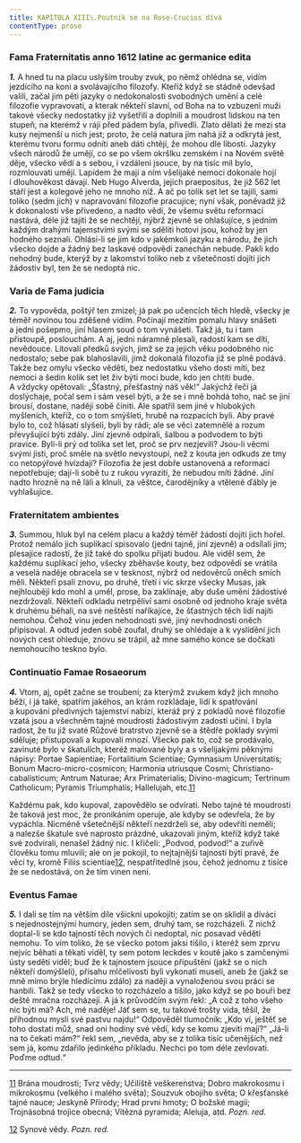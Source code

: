 ```yaml
---
title: KAPITOLA XIII\.Poutník se na Rose-Crucios dívá
contentType: prose
---
```


<section>

### Fama Fraternitatis anno 1612 latine ac germanice edita

**_1._** A hned tu na placu uslyším trouby zvuk, po němž ohlédna se, vidím jezdícího na koni a svolávajícího filozofy. Kteříž když se stádně odevšad valili, začal jim pěti jazyky o nedokonalosti svobodných umění a celé filozofie vypravovati, a kterak někteří slavní, od Boha na to vzbuzeni muži takové všecky nedostatky již vyšetřili a doplnili a moudrost lidskou na ten stupeň, na kterémž v ráji před pádem byla, přivedli. Zlato dělati že mezi sta kusy nejmenší u nich jest; proto, že celá natura jim nahá již a odkrytá jest, kterému tvoru formu odníti aneb dáti chtějí, že mohou dle libosti. Jazyky všech národů že umějí, co se po všem okršlku zemském i na Novém světě děje, všecko vědí a s sebou, i vzdáleni jsouce, by na tisíc mil bylo, rozmlouvati umějí. Lapidem že mají a ním všelijaké nemoci dokonale hojí i dlouhověkost dávají. Neb Hugo Alverda, jejich praepositus, že již 562 let stáří jest a kolegové jeho ne mnoho níž. A ač po tolik set let se tajili, sami toliko (sedm jich) v napravování filozofie pracujíce; nyní však, poněvadž již k dokonalosti vše přivedeno, a nadto vědí, že všemu světu reformací nastává, déle již tajiti že se nechtějí, nýbrž zjevně se ohlašujíce, s jedním každým drahými tajemstvími svými se sděliti hotovi jsou, kohož by jen hodného seznali. Ohlásí-li se jim kdo v jakémkoli jazyku a národu, že jich všecko dojde a žádný bez laskavé odpovědi zanechán nebude. Pakli kdo nehodný bude, kterýž by z lakomství toliko neb z všetečnosti dojíti jich žádostiv byl, ten že se nedoptá nic.

### Varia de Fama judicia

**_2._** To vypověda, poštýř ten zmizel; já pak po učencích těch hledě, všecky je téměř novinou tou zděšené vidím. Počínají mezitím pomalu hlavy snášeti a jedni pošepmo, jiní hlasem soud o tom vynášeti. Takž já, tu i tam přistoupě, poslouchám. A aj, jedni náramně plesali, radostí kam se díti, nevědouce. Litovali předků svých, jimž se za jejich věku podobného nic nedostalo; sebe pak blahoslavili, jimž dokonalá filozofia již se plně podává. Takže bez omylu všecko věděti, bez nedostatku všeho dosti míti, bez nemoci a šedin kolik set let živ býti moci bude, kdo jen chtíti bude. A vždycky opětovali: „Šťastný, přešťastný náš věk!“ Jakýchž řečí já doslýchaje, počal sem i sám vesel býti, a že se i mně bohdá toho, nač se jiní brousí, dostane, naději sobě činiti. Ale spatřil sem jiné v hlubokých myšleních, kteříž, co o tom smýšleti, hrubě na rozpacích byli. Aby pravé bylo to, což hlásati slyšeli, byli by rádi; ale se věci zatemnělé a rozum převyšující býti zdály. Jiní zjevně odpírali, šalbou a podvodem to býti pravíce. Byli-li prý od tolika set let, proč se prv nezjevili? Jsou-li věcmi svými jisti, proč směle na světlo nevystoupí, než z kouta jen odkuds ze tmy co netopýřové hvízdají? Filozofia že jest dobře ustanovená a reformací nepotřebuje; dají-li sobě tu z rukou vyraziti, že nebudou míti žádné. Jiní nadto hrozně na ně láli a klnuli, za věštce, čarodějníky a vtělené ďábly je vyhlašujíce.

### Fraternitatem ambientes

**_3._** Summou, hluk byl na celém placu a každý téměř žádostí dojíti jich hořel. Protož nemálo jich suplikací spisovalo (jedni tajně, jiní zjevně) a odsílali jim; plesajíce radostí, že již také do spolku přijati budou. Ale viděl sem, že každému suplikací jeho, všecky zběhavše kouty, bez odpovědí se vrátila a veselá naděje obracela se v tesknost, nýbrž od nedověrců oněch smích měli. Někteří psali znovu, po druhé, třetí i víc skrze všecky Musas, jak nejhlouběji kdo mohl a uměl, prose, ba zaklínaje, aby duše umění žádostivé nezdržovali. Někteří odkladu netrpěliví sami osobně od jednoho kraje světa k druhému běhali, na své neštěstí naříkajíce, že šťastných těch lidí najíti nemohou. Čehož vinu jeden nehodnosti své, jiný nevhodnosti oněch připisoval. A odtud jeden sobě zoufal, druhý se ohlédaje a k vyslídění jich nových cest ohleduje, znovu se trápil, až mne samého konce se dočkati nemohoucího teskno bylo.

### Continuatio Famae Rosaeorum

**_4._** Vtom, aj, opět začne se troubení; za kterýmž zvukem když jich mnoho běží, i já také, spatřím jakéhos, an krám rozkládaje, lidí k spatřování a kupování předivných tajemství nabízí, kteráž prý z pokladů nové filozofie vzatá jsou a všechněm tajné moudrosti žádostivým zadosti učiní. I byla radost, že tu již svaté Růžové bratrstvo zjevně se a štědře poklady svými sděluje; přistupovali a kupovali mnozí. Všecko pak to, což se prodávalo, zavinuté bylo v škatulích, kteréž malované byly a s všelijakými pěknými nápisy: Portae Sapientiae; Fortalitium Scientiae; Gymnasium Universitatis; Bonum Macro-micro-cosmicon; Harmonia utriusque Cosmi; Christiano-cabalisticum; Antrum Naturae; Arx Primaterialis; Divino-magicum; Tertrinum Catholicum; Pyramis Triumphalis; Hallelujah, etc.[11](./resources/undefined)

Každému pak, kdo kupoval, zapovědělo se odvírati. Nebo tajné té moudrosti že taková jest moc, že pronikáním operuje, ale kdyby se odevřela, že by vypáchla. Nicméně všetečnější někteří nezdrželi se, aby odevříti neměli; a nalezše škatule své naprosto prázdné, ukazovali jiným, kteříž když také své zodvírali, nenašel žádný nic. I křičeli: „Podvod, podvod!“ a zuřivě člověku tomu mluvili; ale on je pokojil, to nejtajnější tajností býti pravě, že věci ty, kromě Filiis scientiae[12](./resources/undefined), nespatřitedlné jsou, čehož jednomu z tisíce že se nedostává, on že tím vinen není.

### Eventus Famae

**_5._** I dali se tím na větším díle všickni upokojiti; zatím se on sklidil a diváci s nejednostejnými humory, jeden sem, druhý tam, se rozcházeli. Z nichž doptal-li se kdo tajností těch nových či nedoptal, nic posavad věděti nemohu. To vím toliko, že se všecko potom jaksi tišilo, i kteréž sem zprvu nejvíc běhati a těkati viděl, ty sem potom leckdes v koutě jako s zamčenými ústy seděti viděl; buď že k tajnostem jsouce připuštěni (jakž se o nich někteří domýšleli), přísahu mlčelivosti byli vykonati museli, aneb že (jakž se mně mimo brýle hledícímu zdálo) za naději a vynaloženou svou práci se hanbili. Takž se tedy všecko to rozcházelo a tišilo, jako když se po bouři bez deště mračna rozcházejí. A já k průvodčím svým řekl: „A což z toho všeho nic býti má? Ach, mé naděje! Jáť sem se, tu takové trošty vida, těšil, že příhodnou mysli své pastvu najdu!“ Odpověděl tlumočník: „Kdo ví, ještěť se toho dostati můž, snad oni hodiny své vědí, kdy se komu zjeviti mají?“ „Já-li na to čekati mám?“ řekl sem, „nevěda, aby se z tolika tisíc učenějších, než sem já, komu zdařilo jedinkého příkladu. Nechci po tom déle zevlovati. Poďme odtud.“

* * *

[11](./resources/undefined) Brána moudrosti; Tvrz vědy; Učiliště veškerenstva; Dobro makrokosmu i mikrokosmu (velkého i malého světa); Souzvuk obojího světa; O křesťanské tajné nauce; Jeskyně Přírody; Hrad první hmoty; O božské magii; Trojnásobná trojice obecná; Vítězná pyramida; Aleluja, atd. _Pozn. red._

[12](./resources/undefined) Synové vědy. _Pozn. red._

</section>
